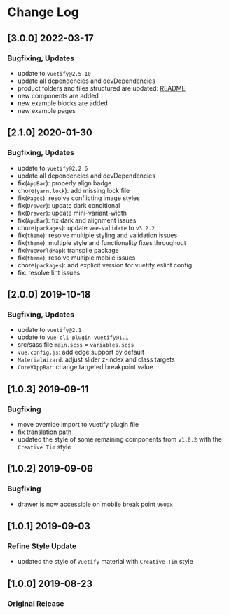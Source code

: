 # Change Log

## [3.0.0] 2022-03-17
### Bugfixing, Updates
- update to `vuetify@2.5.10`
- update all dependencies and devDependencies
- product folders and files structured are updated: [README](https://github.com/creativetimofficial/ct-vuetify-material-dashboard-pro/blob/master/README.md)
- new components are added
- new example blocks are added
- new example pages

## [2.1.0] 2020-01-30
### Bugfixing, Updates
- update to `vuetify@2.2.6`
- update all dependencies and devDependencies
- fix(`AppBar`): properly align badge
- chore(`yarn.lock`): add missing lock file
- fix(`Pages`): resolve conflicting image styles
- fix(`Drawer`): update dark conditional
- fix(`Drawer`): update mini-variant-width
- fix(`AppBar`): fix dark and alignment issues
- chore(`packages`): update `vee-validate` to `v3.2.2`
- fix(`theme`): resolve multiple styling and validation issues
- fix(`theme`): multiple style and functionality fixes throughout
- fix(`VueWorldMap`): transpile package
- fix(`theme`): resolve multiple mobile issues
- chore(`packages`): add explicit version for vuetify eslint config
- fix: resolve lint issues

## [2.0.0] 2019-10-18
### Bugfixing, Updates
- update to `vuetify@2.1`
- update to `vue-cli-plugin-vuetify@1.1`
- src/sass file `main.scss` = `variables.scss`
- `vue.config.js`: add edge support by default
- `MaterialWizard`: adjust slider z-index and class targets
- `CoreVAppBar`: change targeted breakpoint value

## [1.0.3] 2019-09-11
### Bugfixing
- move override import to vuetify plugin file
- fix translation path
- updated the style of some remaining components from `v1.0.2` with the `Creative Tim` style

## [1.0.2] 2019-09-06
### Bugfixing
- drawer is now accessible on mobile break point `960px`

## [1.0.1] 2019-09-03
### Refine Style Update
- updated the style of `Vuetify` material with `Creative Tim` style

## [1.0.0] 2019-08-23
### Original Release

